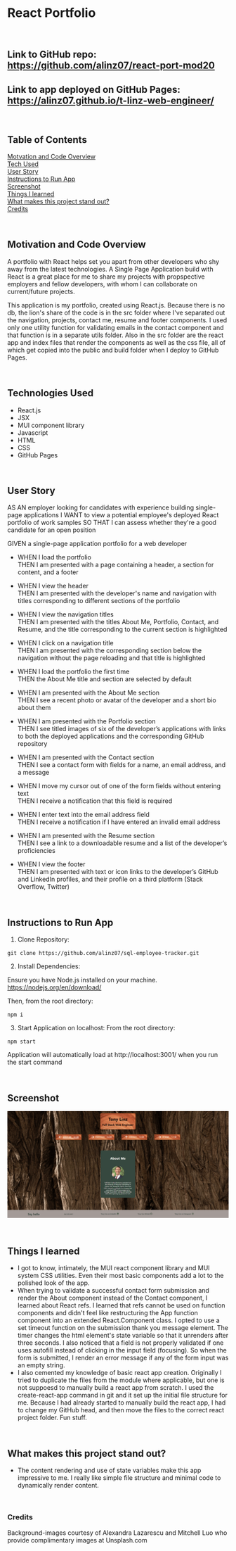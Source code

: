 # React Portfolio

<br/>

## **Link** to GitHub repo: https://github.com/alinz07/react-port-mod20

## **Link** to app deployed on GitHub Pages: https://alinz07.github.io/t-linz-web-engineer/

<br/>

## **Table of Contents**

[Motvation and Code Overview](#motivation-and-code-overview) <br/>
[Tech Used](#technologies-used) <br/>
[User Story](#user-story)<br/>
[Instructions to Run App](#instructions-to-run-app)<br/>
[Screenshot](#screenshot)<br/>
[Things I learned](#things-i-learned) <br/>
[What makes this project stand out?](#what-makes-this-project-stand-out) <br/>
[Credits](#credits)<br/>

<br/>

## **Motivation and Code Overview**

A portfolio with React helps set you apart from other developers who shy away from the latest technologies. A Single Page Application build with React is a great place for me to share my projects with propspective employers and fellow developers, with whom I can collaborate on current/future projects.

This application is my portfolio, created using React.js. Because there is no db, the lion's share of the code is in the src folder where I've separated out the navigation, projects, contact me, resume and footer components. I used only one utility function for validating emails in the contact component and that function is in a separate utils folder. Also in the src folder are the react app and index files that render the components as well as the css file, all of which get copied into the public and build folder when I deploy to GitHub Pages.

<br/>

## **Technologies Used**

-   React.js
-   JSX
-   MUI component library
-   Javascript
-   HTML
-   CSS
-   GitHub Pages

<br/>

## **User Story**

AS AN employer looking for candidates with experience building single-page applications
I WANT to view a potential employee's deployed React portfolio of work samples
SO THAT I can assess whether they're a good candidate for an open position

GIVEN a single-page application portfolio for a web developer<br/>

-   WHEN I load the portfolio<br/>
    THEN I am presented with a page containing a header, a section for content, and a footer

-   WHEN I view the header<br/>
    THEN I am presented with the developer's name and navigation with titles corresponding to different sections of the portfolio

-   WHEN I view the navigation titles<br/>
    THEN I am presented with the titles About Me, Portfolio, Contact, and Resume, and the title corresponding to the current section is highlighted

-   WHEN I click on a navigation title<br/>
    THEN I am presented with the corresponding section below the navigation without the page reloading and that title is highlighted

-   WHEN I load the portfolio the first time<br/>
    THEN the About Me title and section are selected by default

-   WHEN I am presented with the About Me section<br/>
    THEN I see a recent photo or avatar of the developer and a short bio about them

-   WHEN I am presented with the Portfolio section<br/>
    THEN I see titled images of six of the developer’s applications with links to both the deployed applications and the corresponding GitHub repository

-   WHEN I am presented with the Contact section<br/>
    THEN I see a contact form with fields for a name, an email address, and a message

-   WHEN I move my cursor out of one of the form fields without entering text<br/>
    THEN I receive a notification that this field is required

-   WHEN I enter text into the email address field<br/>
    THEN I receive a notification if I have entered an invalid email address

-   WHEN I am presented with the Resume section<br/>
    THEN I see a link to a downloadable resume and a list of the developer’s proficiencies

-   WHEN I view the footer<br/>
    THEN I am presented with text or icon links to the developer’s GitHub and LinkedIn profiles, and their profile on a third platform (Stack Overflow, Twitter)

<br/>

## **Instructions to Run App**

1. Clone Repository:

```
git clone https://github.com/alinz07/sql-employee-tracker.git
```

2. Install Dependencies:

Ensure you have Node.js installed on your machine. https://nodejs.org/en/download/

Then, from the root directory:

```
npm i
```

3. Start Application on localhost:
   From the root directory:

```
npm start
```

Application will automatically load at http://localhost:3001/ when you run the start command

<br/>

## **Screenshot**

![webapp-homepage](./src/assets/react-port-screenshot.png)

<br/>

## **Things I learned**

-   I got to know, intimately, the MUI react component library and MUI system CSS utilities. Even their most basic components add a lot to the polished look of the app.
-   When trying to validate a successful contact form submission and render the About component instead of the Contact component, I learned about React refs. I learned that refs cannot be used on function components and didn't feel like restructuring the App function component into an extended React.Component class. I opted to use a set timeout function on the submission thank you message element. The timer changes the html element's state variable so that it unrenders after three seconds. I also noticed that a field is not properly validated if one uses autofill instead of clicking in the input field (focusing). So when the form is submitted, I render an error message if any of the form input was an empty string.
-   I also cemented my knowledge of basic react app creation. Originally I tried to duplicate the files from the module where applicable, but one is not suppoesd to manually build a react app from scratch. I used the create-react-app command in git and it set up the initial file structure for me. Because I had already started to manually build the react app, I had to change my GitHub head, and then move the files to the correct react project folder. Fun stuff.

<br/>

## **What makes this project stand out?**

-   The content rendering and use of state variables make this app impressive to me. I really like simple file structure and minimal code to dynamically render content.

<br/>

### **Credits**

Background-images courtesy of Alexandra Lazarescu and Mitchell Luo who provide complimentary images at Unsplash.com
